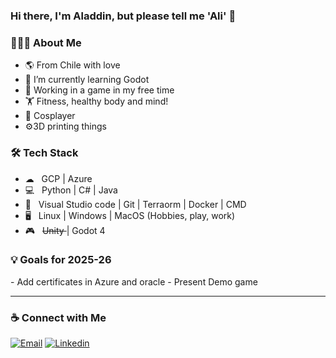 ### Hi there, I'm Aladdin, but please tell me 'Ali' 👋

<h3> 👨🏻‍💻 About Me </h3>

- 🌎 From Chile with love
- 🔭 I’m currently learning Godot
- 💬 Working in a game in my free time
- 🏋 Fitness, healthy body and mind!
- 👺 Cosplayer
- ⚙️3D printing things

<h3>🛠 Tech Stack</h3>

- ☁ &nbsp; GCP | Azure
- 💻 &nbsp; Python | C# | Java 
- 🔧 &nbsp; Visual Studio code | Git | Terraorm | Docker | CMD
- 🖥 &nbsp; Linux | Windows | MacOS  (Hobbies, play, work)
- 🎮 &nbsp; <s> Unity </s> | Godot 4

<h3>💡 Goals for 2025-26 </h3>
- Add certificates in Azure and oracle
- Present Demo game

<hr>
<h3>  ☕ Connect with Me</h3>

[![Email](https://img.shields.io/badge/lmora.dev@gmail.com-D14836?style=flat-square&logo=gmail&logoColor=white)](mailto:lmora.dev@gmail.com) [![Linkedin](https://img.shields.io/badge/-Aladdin%20Mora-blue?style=flat-square&logo=linkedin&logoColor=white&link=https://www.linkedin.com/in/lmora-dev/)](https://www.linkedin.com/in/lmora-dev/)
